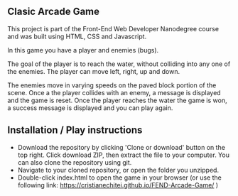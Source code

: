 ## Clasic Arcade Game
This project is part of the Front-End Web Developer Nanodegree course and was built using HTML, CSS and Javascript.

In this game you have a player and enemies (bugs). 

The goal of the player is to reach the water, without colliding into any one of the enemies. The player can move left, right, up and down. 

The enemies move in varying speeds on the paved block portion of the scene. Once a the player collides with an enemy, a message is displayed and the game is reset. Once the player reaches the water the game is won, a success message is displayed and you can play again.

## Installation / Play instructions
- Download the repository by clicking 'Clone or download' button on the top right. Click download ZIP, then extract the file to your computer. You can also clone the repository using git.
- Navigate to your cloned repository, or open the folder you unzipped.
- Double-click index.html to open the game in your browser (or use the following link: https://cristianechitei.github.io/FEND-Arcade-Game/ )
